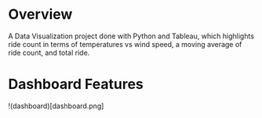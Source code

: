 # Overview

A Data Visualization project done with Python and Tableau, which highlights ride count in terms of temperatures vs wind speed, a moving average of ride count, and total ride. 

# Dashboard Features

!(dashboard)[dashboard.png]

